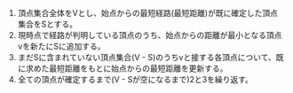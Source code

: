 1. 頂点集合全体をVとし、始点からの最短経路(最短距離)が既に確定した頂点集合をSとする。  
2. 現時点で経路が判明している頂点のうち、始点からの距離が最小となる頂点vを新たにSに追加する。  
3. まだSに含まれていない頂点集合(V - S)のうちvと接する各頂点について、既に求めた最短距離をもとに始点からの最短距離を更新する。  
4. 全ての頂点が確定するまで(V - Sが空になるまで)2と3を繰り返す。